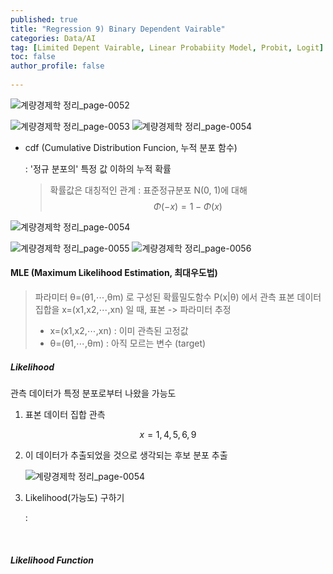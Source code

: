 ```yaml
---
published: true
title: "Regression 9) Binary Dependent Vairable" 
categories: Data/AI
tag: [Limited Depent Vairable, Linear Probabiity Model, Probit, Logit] 
toc: false
author_profile: false 
  
---
```


![계량경제학 정리_page-0052](https://github.com/Vida0822/Algorithm_Study/assets/132312673/25cef730-8b55-4960-acbd-1de9ce95fe6f)

![계량경제학 정리_page-0053](https://github.com/Vida0822/Algorithm_Study/assets/132312673/cee1f960-54c6-41f5-8295-85c2a7fb5929)
![계량경제학 정리_page-0054](https://github.com/Vida0822/Algorithm_Study/assets/132312673/eab9252e-9c79-418f-8e7d-492ceba2ef93)

* cdf (Cumulative Distribution Funcion, 누적 분포 함수)

  : '정규 분포의' 특정 값 이하의 누적 확률

  > 확률값은 대칭적인 관계 : 표준정규분포 N(0, 1)에 대해
  > $$
  > \Phi(-x) = 1 - \Phi(x)
  > $$



![계량경제학 정리_page-0054](https://vida0822.github.io/images/2024-06-09-Data_Regression9/cdf.png)


![계량경제학 정리_page-0055](https://github.com/Vida0822/Algorithm_Study/assets/132312673/28689bbf-e970-43e5-8b35-b2ffc0a166d5)
![계량경제학 정리_page-0056](https://github.com/Vida0822/Algorithm_Study/assets/132312673/24c3b936-fbba-4dc2-bcd2-e0f436400139)

#### MLE (Maximum Likelihood Estimation, 최대우도법) 

> 파라미터 θ=(θ1,⋯,θm) 로 구성된 확률밀도함수  P(x|θ) 에서 관측 표본 데이터 집합을 x=(x1,x2,⋯,xn) 일 때, 표본 -> 파라미터 추정 
>
> * x=(x1,x2,⋯,xn)  : 이미 관측된 고정값  
> * θ=(θ1,⋯,θm) : 아직 모르는 변수 (target) 



##### Likelihood 

관측 데이터가 특정 분포로부터 나왔을 가능도   <br> 

1. 표본 데이터 집합 관측 

```math
x = {1, 4, 5, 6, 9} 

```

2. 이 데이터가 추출되었을 것으로 생각되는 후보 분포 추출 

   ![계량경제학 정리_page-0054](https://vida0822.github.io/images/2024-06-09-Data_Regression9/likelihood_후보분포.png)

   

3. Likelihood(가능도) 구하기 

   

   

   : 

   





<br> 

##### Likelihood Function 









































